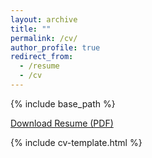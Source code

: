 ```yaml
---
layout: archive
title: ""
permalink: /cv/
author_profile: true
redirect_from:
  - /resume
  - /cv
---
```


{% include base_path %}

<!-- Load required CSS -->
<link rel="stylesheet" href="{{ base_path }}/assets/css/cv-style.css">
<link rel="stylesheet" href="https://cdnjs.cloudflare.com/ajax/libs/font-awesome/5.15.4/css/all.min.css">

<div class="cv-download-links">
  <a href="{{ base_path }}/files/cv.pdf" class="cv-download-btn">
    <i class="fas fa-download"></i> Download Resume (PDF)
  </a>
</div>


<!-- CV Content -->
{% include cv-template.html %}
